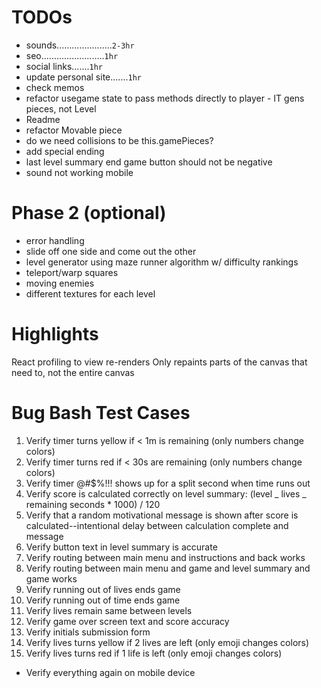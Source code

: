# TODOs

- sounds......................`2-3hr`
- seo.........................`1hr`
- social links.......`1hr`
- update personal site.......`1hr`
- check memos
- refactor usegame state to pass methods directly to player - IT gens pieces, not Level
- Readme
- refactor Movable piece
- do we need collisions to be this.gamePieces?
- add special ending
- last level summary end game button should not be negative
- sound not working mobile

# Phase 2 (optional)

- error handling
- slide off one side and come out the other
- level generator using maze runner algorithm w/ difficulty rankings
- teleport/warp squares
- moving enemies
- different textures for each level

# Highlights

React profiling to view re-renders
Only repaints parts of the canvas that need to, not the entire canvas

# Bug Bash Test Cases

1. Verify timer turns yellow if < 1m is remaining (only numbers change colors)
2. Verify timer turns red if < 30s are remaining (only numbers change colors)
3. Verify timer @#$%!!! shows up for a split second when time runs out
4. Verify score is calculated correctly on level summary: (level _ lives _ remaining seconds \* 1000) / 120
5. Verify that a random motivational message is shown after score is calculated--intentional delay between calculation complete and message
6. Verify button text in level summary is accurate
7. Verify routing between main menu and instructions and back works
8. Verify routing between main menu and game and level summary and game works
9. Verify running out of lives ends game
10. Verify running out of time ends game
11. Verify lives remain same between levels
12. Verify game over screen text and score accuracy
13. Verify initials submission form
14. Verify lives turns yellow if 2 lives are left (only emoji changes colors)
15. Verify lives turns red if 1 life is left (only emoji changes colors)

- Verify everything again on mobile device
